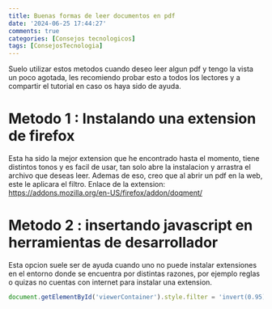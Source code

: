 ```yaml
---
title: Buenas formas de leer documentos en pdf
date: '2024-06-25 17:44:27'
comments: true
categories: [Consejos tecnologicos]
tags: [ConsejosTecnologia]
---
```




Suelo utilizar estos metodos cuando deseo leer algun pdf y tengo la vista un poco agotada, les recomiendo probar esto a todos los lectores y a compartir el tutorial en caso os haya sido de ayuda.

# Metodo 1 : Instalando una extension de firefox
Esta ha sido la mejor extension que he encontrado hasta el momento, tiene distintos tonos y es facil de usar, tan solo abre la instalacion y arrastra el archivo que deseas leer. Ademas de eso, creo que al abrir un pdf en la web, este le aplicara el filtro.
Enlace de la extension:  
https://addons.mozilla.org/en-US/firefox/addon/doqment/ 

# Metodo 2 : insertando javascript en herramientas de desarrollador
Esta opcion suele ser de ayuda cuando uno no puede instalar extensiones en el entorno donde se encuentra por distintas razones, por ejemplo reglas o quizas no cuentas con internet para instalar una extension.
```javascript
document.getElementById('viewerContainer').style.filter = 'invert(0.95)';
```
